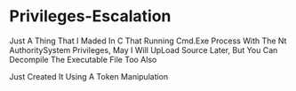 # Privileges-Escalation
Just A Thing That I Maded In C That Running Cmd.Exe Process With The Nt AuthoritySystem Privileges, May I Will UpLoad Source Later, But You Can Decompile The Executable File Too Also

Just Created It Using A Token Manipulation
